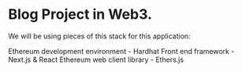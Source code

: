 # Blog Project in Web3.


We will be using pieces of this stack for this application:

Ethereum development environment - Hardhat
Front end framework - Next.js & React
Ethereum web client library - Ethers.js
